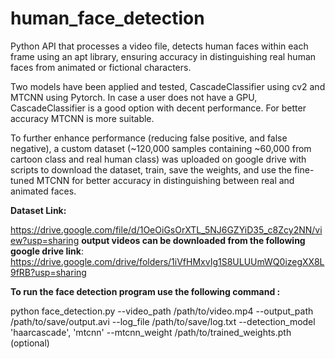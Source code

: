 # human_face_detection
Python API that processes a video file, detects human faces within each frame using an apt library, ensuring accuracy in distinguishing real human faces from animated or fictional characters.

Two models have been applied and tested, CascadeClassifier using cv2 and MTCNN using Pytorch. In case a user does not have a GPU, CascadeClassifier is a good option with decent performance. For better accuracy MTCNN is more suitable. 

To further enhance performance (reducing false positive, and false negative), a custom dataset (~120,000 samples containing ~60,000 from cartoon class and real human class) was uploaded on google drive with scripts to download the dataset, train, save the weights, and use the fine-tuned MTCNN for better accuracy in distinguishing between real and animated faces.

**Dataset Link:**

https://drive.google.com/file/d/1OeOiGsOrXTL_5NJ6GZYiD35_c8Zcy2NN/view?usp=sharing
**output videos can be downloaded from the following google drive link**: https://drive.google.com/drive/folders/1iVfHMxvIg1S8ULUUmWQ0izegXX8L9fRB?usp=sharing


****To run the face detection program use the following command :****

python face_detection.py --video_path /path/to/video.mp4 --output_path /path/to/save/output.avi --log_file /path/to/save/log.txt --detection_model 'haarcascade', 'mtcnn' --mtcnn_weight /path/to/trained_weights.pth (optional)
